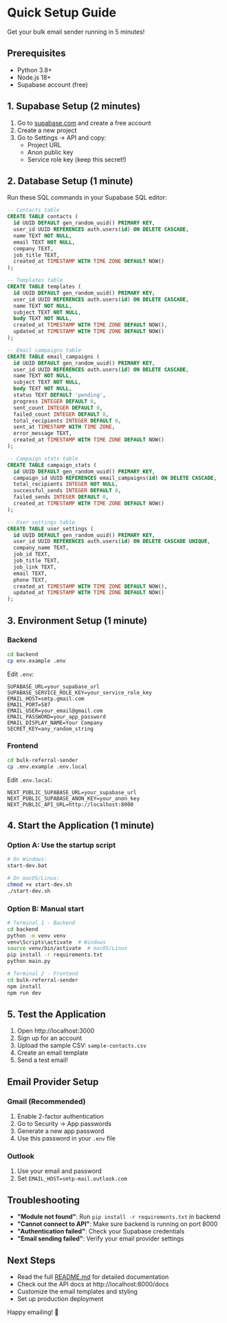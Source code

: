 # Quick Setup Guide

Get your bulk email sender running in 5 minutes!

## Prerequisites
- Python 3.8+
- Node.js 18+
- Supabase account (free)

## 1. Supabase Setup (2 minutes)

1. Go to [supabase.com](https://supabase.com) and create a free account
2. Create a new project
3. Go to Settings → API and copy:
   - Project URL
   - Anon public key
   - Service role key (keep this secret!)

## 2. Database Setup (1 minute)

Run these SQL commands in your Supabase SQL editor:

```sql
-- Contacts table
CREATE TABLE contacts (
  id UUID DEFAULT gen_random_uuid() PRIMARY KEY,
  user_id UUID REFERENCES auth.users(id) ON DELETE CASCADE,
  name TEXT NOT NULL,
  email TEXT NOT NULL,
  company TEXT,
  job_title TEXT,
  created_at TIMESTAMP WITH TIME ZONE DEFAULT NOW()
);

-- Templates table
CREATE TABLE templates (
  id UUID DEFAULT gen_random_uuid() PRIMARY KEY,
  user_id UUID REFERENCES auth.users(id) ON DELETE CASCADE,
  name TEXT NOT NULL,
  subject TEXT NOT NULL,
  body TEXT NOT NULL,
  created_at TIMESTAMP WITH TIME ZONE DEFAULT NOW(),
  updated_at TIMESTAMP WITH TIME ZONE DEFAULT NOW()
);

-- Email campaigns table
CREATE TABLE email_campaigns (
  id UUID DEFAULT gen_random_uuid() PRIMARY KEY,
  user_id UUID REFERENCES auth.users(id) ON DELETE CASCADE,
  name TEXT NOT NULL,
  subject TEXT NOT NULL,
  body TEXT NOT NULL,
  status TEXT DEFAULT 'pending',
  progress INTEGER DEFAULT 0,
  sent_count INTEGER DEFAULT 0,
  failed_count INTEGER DEFAULT 0,
  total_recipients INTEGER DEFAULT 0,
  sent_at TIMESTAMP WITH TIME ZONE,
  error_message TEXT,
  created_at TIMESTAMP WITH TIME ZONE DEFAULT NOW()
);

-- Campaign stats table
CREATE TABLE campaign_stats (
  id UUID DEFAULT gen_random_uuid() PRIMARY KEY,
  campaign_id UUID REFERENCES email_campaigns(id) ON DELETE CASCADE,
  total_recipients INTEGER NOT NULL,
  successful_sends INTEGER DEFAULT 0,
  failed_sends INTEGER DEFAULT 0,
  created_at TIMESTAMP WITH TIME ZONE DEFAULT NOW()
);

-- User settings table
CREATE TABLE user_settings (
  id UUID DEFAULT gen_random_uuid() PRIMARY KEY,
  user_id UUID REFERENCES auth.users(id) ON DELETE CASCADE UNIQUE,
  company_name TEXT,
  job_id TEXT,
  job_title TEXT,
  job_link TEXT,
  email TEXT,
  phone TEXT,
  created_at TIMESTAMP WITH TIME ZONE DEFAULT NOW(),
  updated_at TIMESTAMP WITH TIME ZONE DEFAULT NOW()
);
```

## 3. Environment Setup (1 minute)

### Backend
```bash
cd backend
cp env.example .env
```

Edit `.env`:
```env
SUPABASE_URL=your_supabase_url
SUPABASE_SERVICE_ROLE_KEY=your_service_role_key
EMAIL_HOST=smtp.gmail.com
EMAIL_PORT=587
EMAIL_USER=your_email@gmail.com
EMAIL_PASSWORD=your_app_password
EMAIL_DISPLAY_NAME=Your Company
SECRET_KEY=any_random_string
```

### Frontend
```bash
cd bulk-referral-sender
cp .env.example .env.local
```

Edit `.env.local`:
```env
NEXT_PUBLIC_SUPABASE_URL=your_supabase_url
NEXT_PUBLIC_SUPABASE_ANON_KEY=your_anon_key
NEXT_PUBLIC_API_URL=http://localhost:8000
```

## 4. Start the Application (1 minute)

### Option A: Use the startup script
```bash
# On Windows:
start-dev.bat

# On macOS/Linux:
chmod +x start-dev.sh
./start-dev.sh
```

### Option B: Manual start
```bash
# Terminal 1 - Backend
cd backend
python -m venv venv
venv\Scripts\activate  # Windows
source venv/bin/activate  # macOS/Linux
pip install -r requirements.txt
python main.py

# Terminal 2 - Frontend
cd bulk-referral-sender
npm install
npm run dev
```

## 5. Test the Application

1. Open http://localhost:3000
2. Sign up for an account
3. Upload the sample CSV: `sample-contacts.csv`
4. Create an email template
5. Send a test email!

## Email Provider Setup

### Gmail (Recommended)
1. Enable 2-factor authentication
2. Go to Security → App passwords
3. Generate a new app password
4. Use this password in your `.env` file

### Outlook
1. Use your email and password
2. Set `EMAIL_HOST=smtp-mail.outlook.com`

## Troubleshooting

- **"Module not found"**: Run `pip install -r requirements.txt` in backend
- **"Cannot connect to API"**: Make sure backend is running on port 8000
- **"Authentication failed"**: Check your Supabase credentials
- **"Email sending failed"**: Verify your email provider settings

## Next Steps

- Read the full [README.md](README.md) for detailed documentation
- Check out the API docs at http://localhost:8000/docs
- Customize the email templates and styling
- Set up production deployment

Happy emailing! 🚀 